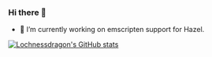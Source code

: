 ### Hi there 👋
- 🔭 I’m currently working on emscripten support for Hazel.

[![Lochnessdragon's GitHub stats](https://github-readme-stats.vercel.app/api?username=lochnessdragon&show_icons=true)](https://github.com/anuraghazra/github-readme-stats)

<!--
**lochnessdragon/lochnessdragon** is a ✨ _special_ ✨ repository because its `README.md` (this file) appears on your GitHub profile.

Here are some ideas to get you started:

- 🔭 I’m currently working on ...
- 🌱 I’m currently learning ...
- 👯 I’m looking to collaborate on ...
- 🤔 I’m looking for help with ...
- 💬 Ask me about ...
- 📫 How to reach me: ...
- 😄 Pronouns: ...
- ⚡ Fun fact: ...
-->
